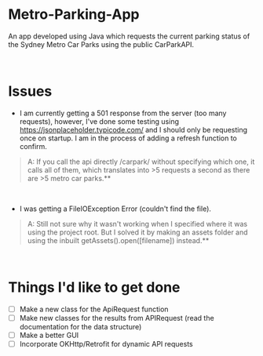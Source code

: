 
# Metro-Parking-App
 
 An app developed using Java which requests the current parking status of the Sydney Metro Car Parks using the public CarParkAPI.
 
 <br>
 
# Issues
- I am currently getting a 501 response from the server (too many requests), however, I've done some testing using https://jsonplaceholder.typicode.com/ and I should only be requesting once on startup. I am in the process of adding a refresh function to confirm.
> A: If you call the api directly /carpark/ without specifying which one, it calls all of them, which translates into >5 requests a second as there are >5 metro car parks.**

<br>

- I was getting a FileIOException Error (couldn't find the file).
> A: Still not sure why it wasn't working when I specified where it was using the project root. But I solved it by making an assets folder and using the inbuilt getAssets().open([filename]) instead.**

<br>

# Things I'd like to get done
- [ ] Make a new class for the ApiRequest function 
- [ ] Make new classes for the results from APIRequest (read the documentation for the data structure)
- [ ] Make a better GUI
- [ ] Incorporate OKHttp/Retrofit for dynamic API requests 
